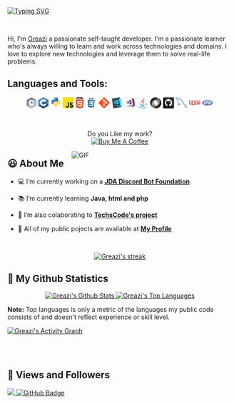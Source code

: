 [![Typing SVG](https://readme-typing-svg.herokuapp.com?font=Fredoka+One&size=80&color=1AF7C8&center=true&vCenter=true&width=1000&height=100&lines=Hi+there+%F0%9F%91%8B;Welcome+to+my+page;Some+info+about+me)](https://git.io/typing-svg)

<br>

Hi, I'm [Greazi](https://greazi.com) a passionate self-taught developer. I'm a passionate learner who's always willing to learn and work across technologies and domains. I love to explore new technologies and leverage them to solve real-life problems.


## **Languages and Tools:**
<p align="center">
  <code><img title="C" height="25" src="images/c.svg"></code>
  <code><img title="C++" height="25" src="images/cpp.svg"></code>
  <code><img title="Python" height="25" src="images/python-original.svg"></code>
  <code><img title="Javascript" height="25" src="images/javascript.svg"></code>
  <code><img title="HTML5" height="25" src="images/html5.svg"></code>
  <code><img title="CSS" height="25" src="images/css.svg"></code>
  <code><img title="Git" height="25" src="images/git-original.svg"></code>
  <code><img title="Visual Studio Code" height="25" src="images/vscode.png"></code>
  <code><img title="Microsoft Visual Studio" height="25" src="images/visualstudio.png"></code>
  <code><img title="Java" height="25" src="images/java-original.svg"></code>
  <code><img title="JSON" height="25" src="images/json.svg"></code>
  <code><img title="GitHub" height="25" src="images/github.svg"></code>
  <code><img title="MySQL" height="25" src="images/mysql.svg"></code>
  <code><img title="npm" height="25" src="images/npm.svg"></code>
  <code><img title="PHP" height="25" src="images/php.svg"></code>
</p>

<br>

<p align=center>
  Do you Like my work? 
  <br>
  <a href="https://www.buymeacoffee.com/greazi" target="_blank"><img src="https://cdn.buymeacoffee.com/buttons/v2/default-yellow.png" alt="Buy Me A Coffee" height="60px" width="217px" ></a>
</p>

<!-- Need to calculate this when I have time
```text
🌞 Morning    57 commits     ██░░░░░░░░░░░░░░░░░░░░░░░   10.73% 
🌆 Daytime    195 commits    █████████░░░░░░░░░░░░░░░░   36.72% 
🌃 Evening    163 commits    ███████░░░░░░░░░░░░░░░░░░   30.7% 
🌙 Night      116 commits    █████░░░░░░░░░░░░░░░░░░░░   21.85%

```
📅 **I'm Most Productive on Sunday** 

```text
Monday       60 commits     ██░░░░░░░░░░░░░░░░░░░░░░░   11.3% 
Tuesday      52 commits     ██░░░░░░░░░░░░░░░░░░░░░░░   9.79% 
Wednesday    94 commits     ████░░░░░░░░░░░░░░░░░░░░░   17.7% 
Thursday     76 commits     ███░░░░░░░░░░░░░░░░░░░░░░   14.31% 
Friday       62 commits     ███░░░░░░░░░░░░░░░░░░░░░░   11.68% 
Saturday     67 commits     ███░░░░░░░░░░░░░░░░░░░░░░   12.62% 
Sunday       120 commits    █████░░░░░░░░░░░░░░░░░░░░   22.6%

```


📊 **This Week I Spent My Time On** 

```text
⌚︎ Time Zone: Europe/Amsterdam

💬 Programming Languages: 
JavaScript               51 hrs 39 mins      ██████████████████████░░░   87.85% 
HTML                     3 hrs 12 mins       █░░░░░░░░░░░░░░░░░░░░░░░░   5.44% 
JSON                     1 hr 57 mins        ░░░░░░░░░░░░░░░░░░░░░░░░░   3.33% 
YAML                     51 mins             ░░░░░░░░░░░░░░░░░░░░░░░░░   1.46% 
GitIgnore file           28 mins             ░░░░░░░░░░░░░░░░░░░░░░░░░   0.81%

🔥 Editors: 
WebStorm                 58 hrs 46 mins      █████████████████████████   99.96% 
DataGrip                 1 min               ░░░░░░░░░░░░░░░░░░░░░░░░░   0.04%

💻 Operating System: 
Mac                      58 hrs 48 mins      █████████████████████████   100.0%

```

**I Mostly Code in JavaScript** 

```text
JavaScript               14 repos            ████████░░░░░░░░░░░░░░░░░   32.56% 
Vue                      8 repos             ████░░░░░░░░░░░░░░░░░░░░░   18.6% 
Java                     7 repos             ████░░░░░░░░░░░░░░░░░░░░░   16.28% 
Dart                     4 repos             ██░░░░░░░░░░░░░░░░░░░░░░░   9.3% 
CSS                      3 repos             █░░░░░░░░░░░░░░░░░░░░░░░░   6.98%

``` -->

<img align="right" alt="GIF" src="images/code.gif" width="360px"/>

## 😃 About Me

- 💻 I’m currently working on a **[JDA Discord Bot Foundation](https://greazi.com)**

- 📚 I’m currently learning **Java, html and php**

- 🔗 I’m also colaborating to **[TechsCode's project](https://TechsCode.com)**

- 💾 All of my public pojects are available at **[My Profile](https://github.com/Greazi-Times)**

<br>

<p align=center>
    <a href="https://github.com/DenverCoder1/github-readme-streak-stats">
        <img title="🔥 Get streak stats for your profile at git.io/streak-stats" alt="Greazi's streak" src="https://github-readme-streak-stats.herokuapp.com/?user=Greazi-Times&theme=react&hide_border=true&stroke=0000&background=060A0CD0"/>
    </a>
</p>

## 📲 My Github Statistics

<p align=center>
  <div align=center>
  <a href="https://github.com/anuraghazra/github-readme-stats">
  <img alt="Greazi's Github Stats" src="https://github-readme-stats.vercel.app/api?username=Greazi-Times&show_icons=true&count_private=true&theme=react&hide_border=true&bg_color=0D1117" />
  </a>
  <a href="https://github.com/anuraghazra/github-readme-stats">
  <img alt="Greazi's Top Languages" src="https://github-readme-stats.vercel.app/api/top-langs/?username=Greazi-Times&langs_count=8&count_private=true&layout=compact&theme=react&hide_border=true&bg_color=0D1117" />
  </a>
  </div>
</p>
  <b>Note:</b> Top languages is only a metric of the languages my public code consists of and doesn't reflect experience or skill level.

<br>

<a href="https://github.com/Ashutosh00710/github-readme-activity-graph"><img alt="Greazi's Activity Graph" src="https://activity-graph.herokuapp.com/graph?username=Greazi-Times&bg_color=0D1117&color=5BCDEC&line=5BCDEC&point=FFFFFF&hide_border=true" /></a>

<br>
<br>

<!--  ## Connect with me:
<p align="left">

<a href = "https://www.linkedin.com/in/subham-raoniar/"><img src="https://img.icons8.com/fluent/48/000000/linkedin.png"/></a>
<a href = "https://twitter.com/subhamraoniar"><img src="https://img.icons8.com/fluent/48/000000/twitter.png"/></a>
<a href = "https://www.instagram.com/subhamraoniar/"><img src="https://img.icons8.com/fluent/48/000000/instagram-new.png"/></a>
<a href = "https://www.youtube.com/channel/UC-NXT1lYAOPa3lrgWXqvuHA"><img src="https://img.icons8.com/color/48/000000/youtube-play.png"/></a> -->

</p>

## 💖 Views and Followers
<a href="https://github.com/Meghna-DAS/github-profile-views-counter">
    <img src="https://komarev.com/ghpvc/?username=Greazi-Times">
</a>
<a href="https://github.com/Greazi-Times?tab=followers"><img src="https://img.shields.io/github/followers/Greazi-Times?label=Followers&style=social" alt="GitHub Badge"></a>
